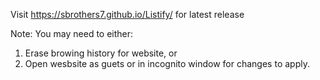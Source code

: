 Visit https://sbrothers7.github.io/Listify/ for latest release




Note: You may need to either:
1. Erase browing history for website, or
2. Open wesbsite as guets or in incognito window
for changes to apply.
